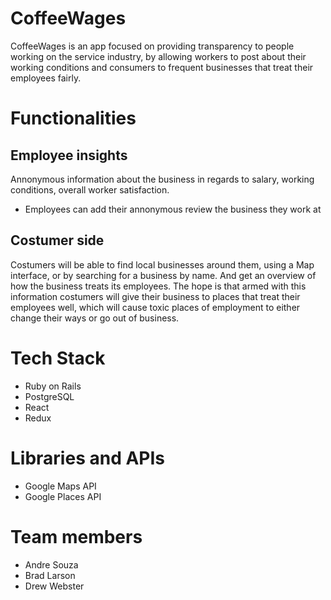 # CoffeeWages

CoffeeWages is an app focused on providing transparency to people working on the service industry, by allowing workers to post about their working conditions and consumers to frequent businesses that treat their employees fairly.

# Functionalities

## Employee insights

Annonymous information about the business in regards to salary, working conditions, overall worker satisfaction.
* Employees can add their annonymous review the business they work at

## Costumer side

Costumers will be able to find local businesses around them, using a Map interface, or by searching for a business by name.  And get an overview of how the business treats its employees.  The hope is that armed with this information costumers will give their business to places that treat their employees well, which will cause toxic places of employment to either change their ways or go out of business.

# Tech Stack

* Ruby on Rails
* PostgreSQL
* React
* Redux

# Libraries and APIs

* Google Maps API
* Google Places API

# Team members

* Andre Souza
* Brad Larson
* Drew Webster
